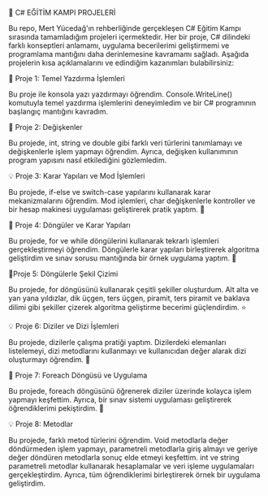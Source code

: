 🚀 C# EĞİTİM KAMPI PROJELERİ

Bu repo, Mert Yücedağ'ın rehberliğinde gerçekleşen C# Eğitim Kampı sırasında tamamladığım projeleri içermektedir. Her bir proje, C# dilindeki farklı konseptleri anlamamı, uygulama becerilerimi geliştirmemi ve programlama mantığını daha derinlemesine kavramamı sağladı. Aşağıda projelerin kısa açıklamalarını ve edindiğim kazanımları bulabilirsiniz:

📌 Proje 1: Temel Yazdırma İşlemleri

Bu proje ile konsola yazı yazdırmayı öğrendim. Console.WriteLine() komutuyla temel yazdırma işlemlerini deneyimledim ve bir C# programının başlangıç mantığını kavradım.

📌 Proje 2: Değişkenler

Bu projede, int, string ve double gibi farklı veri türlerini tanımlamayı ve değişkenlerle işlem yapmayı öğrendim. Ayrıca, değişken kullanımının program yapısını nasıl etkilediğini gözlemledim.

💡 Proje 3: Karar Yapıları ve Mod İşlemleri

Bu projede, if-else ve switch-case yapılarını kullanarak karar mekanizmalarını öğrendim. Mod işlemleri, char değişkenlerle kontroller ve bir hesap makinesi uygulaması geliştirerek pratik yaptım. 🧮

🔄 Proje 4: Döngüler ve Karar Yapıları

Bu projede, for ve while döngülerini kullanarak tekrarlı işlemleri gerçekleştirmeyi öğrendim. Döngülerle karar yapıları birleştirerek algoritma geliştirdim ve sınav sorusu mantığında bir örnek uygulama yaptım. 🔁

🔄Proje 5: Döngülerle Şekil Çizimi

Bu projede, for döngüsünü kullanarak çeşitli şekiller oluşturdum. Alt alta ve yan yana yıldızlar, dik üçgen, ters üçgen, piramit, ters piramit ve baklava dilimi gibi şekiller çizerek algoritma geliştirme becerimi güçlendirdim. ⭐

💡 Proje 6: Diziler ve Dizi İşlemleri

Bu projede, dizilerle çalışma pratiği yaptım. Dizilerdeki elemanları listelemeyi, dizi metodlarını kullanmayı ve kullanıcıdan değer alarak dizi oluşturmayı öğrendim. 🔢

🔄 Proje 7: Foreach Döngüsü ve Uygulama

Bu projede, foreach döngüsünü öğrenerek diziler üzerinde kolayca işlem yapmayı keşfettim. Ayrıca, bir sınav sistemi uygulaması geliştirerek öğrendiklerimi pekiştirdim. 📝

💡 Proje 8: Metodlar

Bu projede, farklı metod türlerini öğrendim. Void metodlarla değer döndürmeden işlem yapmayı, parametreli metodlarla giriş almayı ve geriye değer döndüren metodlarla sonuç elde etmeyi keşfettim. int ve string parametreli metodlar kullanarak hesaplamalar ve veri işleme uygulamaları gerçekleştirdim. Ayrıca, tüm öğrendiklerimi birleştirerek örnek bir uygulama geliştirdim.

